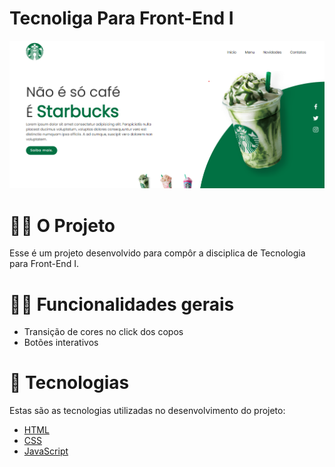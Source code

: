 # Tecnoliga Para Front-End I

 ![Banner Readme Ignews](https://github.com/brenoRyan77/imds/blob/main/IMG/starbucks.png)
# 👷🏻 O Projeto
Esse é um projeto desenvolvido para compôr a disciplica de Tecnologia para Front-End I.

# 🤳🏻 Funcionalidades gerais
- Transição de cores no click dos copos
- Botões interativos

# 🚀 Tecnologias
Estas são as tecnologias utilizadas no desenvolvimento do projeto:

- <a href="https://nextjs.org/" target="_blank">HTML</a> <br>
- <a href="https://nextjs.org/" target="_blank">CSS</a> <br>
- <a href="https://nextjs.org/" target="_blank">JavaScript</a> <br>
